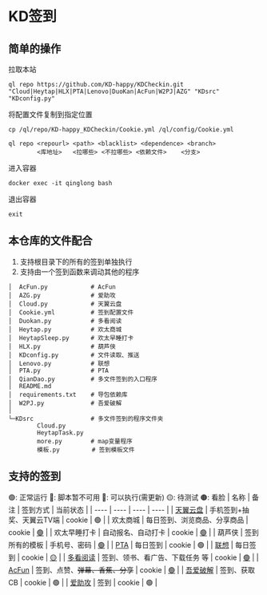 # KD签到

##  简单的操作

拉取本站
```
ql repo https://github.com/KD-happy/KDCheckin.git "Cloud|Heytap|HLX|PTA|Lenovo|DuoKan|AcFun|W2PJ|AZG" "KDsrc" "KDconfig.py"
```

将配置文件复制到指定位置
```
cp /ql/repo/KD-happy_KDCheckin/Cookie.yml /ql/config/Cookie.yml
```

```
ql repo <repourl> <path> <blacklist> <dependence> <branch>
        <库地址>   <拉哪些> <不拉哪些> <依赖文件>    <分支>
```

进入容器

```
docker exec -it qinglong bash
```

退出容器

```
exit
```

## 本仓库的文件配合

1. 支持根目录下的所有的签到单独执行
2. 支持由一个签到函数来调动其他的程序
  
```
│  AcFun.py            # AcFun
│  AZG.py              # 爱助攻
│  Cloud.py            # 天翼云盘
│  Cookie.yml          # 签到配置文件
│  Duokan.py           # 多看阅读
│  Heytap.py           # 欢太商城
│  HeytapSleep.py      # 欢太早睡打卡
│  HLX.py              # 葫芦侠
│  KDconfig.py         # 文件读取、推送
│  Lenovo.py           # 联想
│  PTA.py              # PTA
│  QianDao.py          # 多文件签到的入口程序
│  README.md
│  requirements.txt    # 导包依赖库
│  W2PJ.py             # 吾爱破解
│  
└─KDsrc                # 多文件签到的程序文件夹
        Cloud.py
        HeytapTask.py
        more.py        # map变量程序
        模板.py         # 签到模板文件
```

## 支持的签到

🟢: 正常运行 🔴: 脚本暂不可用 🔵: 可以执行(需更新) 🟡: 待测试 🟤: 看脸
| 名称 | 备注 | 签到方式 | 当前状态 |
| ---- | ---- | ---- | ---- |
| [天翼云盘](https://cloud.189.cn/web/main/account) | 手机签到+抽奖、天翼云TV端 | cookie | 🟢️ |
| 欢太商城 | 每日签到、浏览商品、分享商品 | cookie | [🟢️](https://github.com/hwkxk/HeytapTask) |
| 欢太早睡打卡 | 自动报名、自动打卡 | cookie | [🟢️](https://github.com/Mashiro2000/HeyTapTask) |
| 葫芦侠 | 签到所有的模板 | 手机号、密码 | [🟢️](https://github.com/luck-ying01/3floor_sign) |
| [PTA](https://pintia.cn/market) | 每日签到 | cookie | 🟢️ |
| [联想](https://club.lenovo.com.cn/signlist/) | 每日签到 | cookie | [🟡](https://github.com/silence4u/lenovo_auto_signin) |
| [多看阅读](https://www.duokan.com/) | 签到、领书、看广告、下载任务 等 | cookie | [🟢️](https://github.com/Oreomeow/checkinpanel/blob/master/ck_duokan.py) |
| [AcFun](https://www.acfun.cn/) | 签到、点赞、~~弹幕、香蕉、分享~~ | cookie | [🟢]([http](https://github.com/Oreomeow/checkinpanel/blob/master/ck_acfun.py)) |
| [吾爱破解](https://www.52pojie.cn/) | 签到、获取CB | cookie | 🟢️ |
| [爱助攻](https://www.aizhugong.com/) | 签到 | cookie | 🟢 |